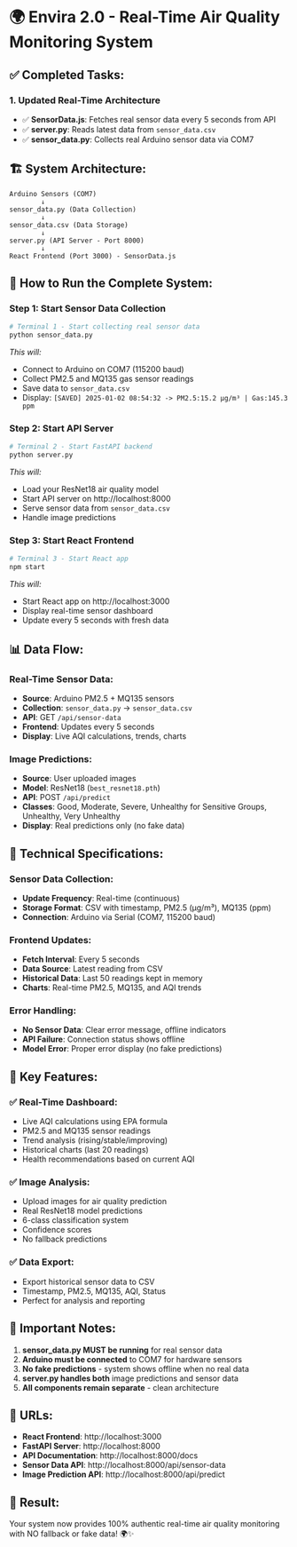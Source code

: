 # 🌍 Envira 2.0 - Real-Time Air Quality Monitoring System

## ✅ **Completed Tasks:**


### 1. **Updated Real-Time Architecture**
- ✅ **SensorData.js**: Fetches real sensor data every 5 seconds from API
- ✅ **server.py**: Reads latest data from `sensor_data.csv` 
- ✅ **sensor_data.py**: Collects real Arduino sensor data via COM7

## 🏗️ **System Architecture:**

```
Arduino Sensors (COM7) 
        ↓
sensor_data.py (Data Collection)
        ↓  
sensor_data.csv (Data Storage)
        ↓
server.py (API Server - Port 8000)
        ↓
React Frontend (Port 3000) - SensorData.js
```

## 🚀 **How to Run the Complete System:**

### **Step 1: Start Sensor Data Collection**
```bash
# Terminal 1 - Start collecting real sensor data
python sensor_data.py
```
*This will:*
- Connect to Arduino on COM7 (115200 baud)
- Collect PM2.5 and MQ135 gas sensor readings
- Save data to `sensor_data.csv`
- Display: `[SAVED] 2025-01-02 08:54:32 -> PM2.5:15.2 µg/m³ | Gas:145.3 ppm`

### **Step 2: Start API Server**  
```bash
# Terminal 2 - Start FastAPI backend
python server.py
```
*This will:*
- Load your ResNet18 air quality model
- Start API server on http://localhost:8000
- Serve sensor data from `sensor_data.csv`
- Handle image predictions

### **Step 3: Start React Frontend**
```bash
# Terminal 3 - Start React app
npm start
```
*This will:*
- Start React app on http://localhost:3000
- Display real-time sensor dashboard
- Update every 5 seconds with fresh data

## 📊 **Data Flow:**

### **Real-Time Sensor Data:**
- **Source**: Arduino PM2.5 + MQ135 sensors
- **Collection**: `sensor_data.py` → `sensor_data.csv`
- **API**: GET `/api/sensor-data` 
- **Frontend**: Updates every 5 seconds
- **Display**: Live AQI calculations, trends, charts

### **Image Predictions:**
- **Source**: User uploaded images
- **Model**: ResNet18 (`best_resnet18.pth`)
- **API**: POST `/api/predict`
- **Classes**: Good, Moderate, Severe, Unhealthy for Sensitive Groups, Unhealthy, Very Unhealthy
- **Display**: Real predictions only (no fake data)

## 🔧 **Technical Specifications:**

### **Sensor Data Collection:**
- **Update Frequency**: Real-time (continuous)
- **Storage Format**: CSV with timestamp, PM2.5 (μg/m³), MQ135 (ppm)
- **Connection**: Arduino via Serial (COM7, 115200 baud)

### **Frontend Updates:**
- **Fetch Interval**: Every 5 seconds
- **Data Source**: Latest reading from CSV
- **Historical Data**: Last 50 readings kept in memory
- **Charts**: Real-time PM2.5, MQ135, and AQI trends

### **Error Handling:**
- **No Sensor Data**: Clear error message, offline indicators
- **API Failure**: Connection status shows offline
- **Model Error**: Proper error display (no fake predictions)

## 🎯 **Key Features:**

### **✅ Real-Time Dashboard:**
- Live AQI calculations using EPA formula
- PM2.5 and MQ135 sensor readings
- Trend analysis (rising/stable/improving)
- Historical charts (last 20 readings)
- Health recommendations based on current AQI

### **✅ Image Analysis:**
- Upload images for air quality prediction
- Real ResNet18 model predictions
- 6-class classification system
- Confidence scores
- No fallback predictions

### **✅ Data Export:**
- Export historical sensor data to CSV
- Timestamp, PM2.5, MQ135, AQI, Status
- Perfect for analysis and reporting

## 🚨 **Important Notes:**

1. **sensor_data.py MUST be running** for real sensor data
2. **Arduino must be connected** to COM7 for hardware sensors
3. **No fake predictions** - system shows offline when no real data
4. **server.py handles both** image predictions and sensor data
5. **All components remain separate** - clean architecture

## 📱 **URLs:**
- **React Frontend**: http://localhost:3000
- **FastAPI Server**: http://localhost:8000
- **API Documentation**: http://localhost:8000/docs
- **Sensor Data API**: http://localhost:8000/api/sensor-data
- **Image Prediction API**: http://localhost:8000/api/predict

## 🎉 **Result:**
Your system now provides 100% authentic real-time air quality monitoring with NO fallback or fake data! 🌍✨
